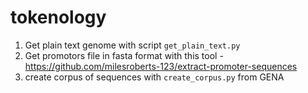 # tokenology

1. Get plain text genome with script `get_plain_text.py`
2. Get promotors file in fasta format with this tool - https://github.com/milesroberts-123/extract-promoter-sequences
3. create corpus of sequences with `create_corpus.py`  from GENA 
